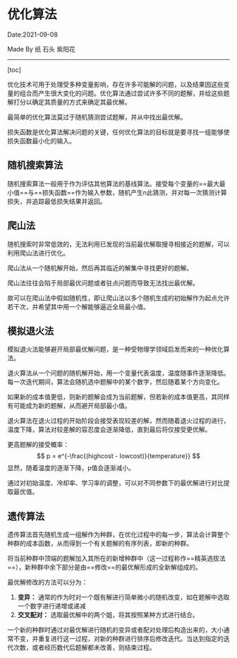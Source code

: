 # 优化算法

Date:2021-09-08

Made By 纸 石头 紫阳花

_____



[toc]

优化技术可用于处理受多种变量影响，存在许多可能解的问题，以及结果因这些变量的组合而产生很大变化的问题。优化算法通过尝试许多不同的题解，并给这些题解打分以确定其质量的方式来确定其最优解。

最简单的优化算法莫过于随机猜测尝试题解，并从中找出最优解。

损失函数是优化算法解决问题的关键，任何优化算法的目标就是要寻找一组能够使损失函数最小化的输入。

## 随机搜索算法

随机搜索算法一般用于作为评估其他算法的基线算法。接受每个变量的==最大最小值==与==损失函数==作为输入参数，随机产生n此猜测，并对每一次猜测计算损失，并追踪最低损失结果并返回。

## 爬山法

随机搜索时非常低效的，无法利用已发现的当前最优解取搜寻相接近的题解，可以利用爬山法进行优化。

爬山法从一个随机解开始，然后再其临近的解集中寻找更好的题解。

爬山法往往会陷于局部最优问题或者驻点问题而导致无法找出最优解。

故可以在爬山法中假如随机性，即让爬山法以多个随机生成的初始解作为起点允许若干次，并希望其中用一个解能够逼近全局最小值。

## 模拟退火法

模拟退火法能够避开局部最优解问题，是一种受物理学领域启发而来的一种优化算法。

退火算法从一个问题的随机解开始，用一个变量代表温度，温度随事件逐渐降低。每一次迭代期间，算法会随机选中题解中的某个数字，然后随着某个方向变化。

如果新的成本值更低，则新的题解会成为当前题解，但若新的成本值更高，其同样有可能成为新的题解，从而避开局部最小值。

退火算法在退火过程的开始阶段会接受表现较差的解，然而随着退火过程的进行，温度下降，算法对较差解的容忍度会逐渐降低，直到最后将仅接受更优解。

更高题解的接受概率：
$$
p = e^{-\frac{(highcost - lowcost)}{temperature}}
$$
显然，随着温度的逐渐下降，p值会逐渐减小。

通过对初始温度、冷却率、学习率的调整，可以对不同参数下的最优解进行对比提取最优值。

## 遗传算法

遗传算法首先随机生成一组解作为种群，在优化过程中的每一步，算法会计算整个种群的成本函数，从而得到一个有关题解的有序列表，即新的种群。

将当前种群中顶端的题解加入其所在的新增种群中（这一过程称作==精英选拔法==），新种群中余下部分是由==修改==的最优解形成的全新解组成的。

最优解修改的方法可以分为：

1. **变异：**
    通常的作为时对一个既有解进行简单微小的随机改变，如在题解中选取一个数字进行递增或递减
2. **交叉配对：**
    选取最优解中的两个姐，将其按照某种方式进行结合。

一个新的种群时通过对最优解进行随机的变异或者配对处理后构造出来的，大小通常不变，并重复进行这一过程，对新的种群进行排序后修改迭代。当达到指定的迭代次数，或者经历数代后题解都未改善，则结束过程。



